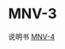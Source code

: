 <!-- MNV_4.md --- 
;; 
;; Description: 
;; Author: Hongyi Wu(吴鸿毅)
;; Email: wuhongyi@qq.com 
;; Created: 四 6月  1 10:07:38 2017 (+0800)
;; Last-Updated: 一 8月  7 16:44:58 2017 (+0800)
;;           By: Hongyi Wu(吴鸿毅)
;;     Update #: 4
;; URL: http://wuhongyi.cn -->

# MNV-3

说明书 [MNV-4](http://wuhongyi.cn/DAQNote/pdf/ElectronicsModules/MESYTEC/MNV-4.pdf)

<!-- MNV_4.md ends here -->
